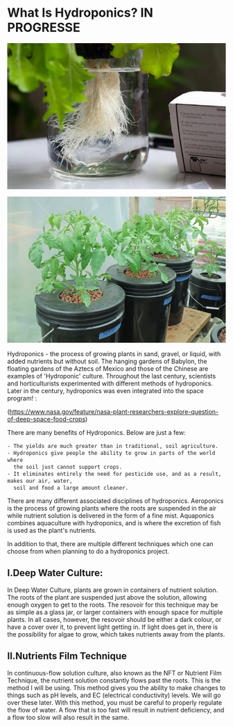 
# What Is Hydroponics?   IN PROGRESSE


![alt text](https://github.com/Tungdil-main-dor/IGROWTECH/blob/master/images/root_water.jpg "image root in water ")

![alt text](https://github.com/Tungdil-main-dor/IGROWTECH/blob/master/images/tomatoes_hydroponic.jpg "images tomatoes in hydroponic")



Hydroponics - the process of growing plants in sand, gravel, or liquid, with added nutrients but without soil. The hanging gardens of Babylon, the floating gardens of the Aztecs of Mexico and those of the Chinese are examples of 'Hydroponic' culture. Throughout the last century, scientists and horticulturists experimented with different methods of hydroponics. Later in the century, hydroponics was even integrated into the space program! :

(https://www.nasa.gov/feature/nasa-plant-researchers-explore-question-of-deep-space-food-crops)



There are many benefits of Hydroponics. Below are just a few:

    - The yields are much greater than in traditional, soil agriculture.
    - Hydroponics give people the ability to grow in parts of the world where
      the soil just cannot support crops.
    - It eliminates entirely the need for pesticide use, and as a result, makes our air, water,
      soil and food a large amount cleaner.


There are many different associated disciplines of hydroponics. Aeroponics is the process of growing plants where the roots are suspended in the air while nutrient solution is delivered in the form of a fine mist. Aquaponics combines aquaculture with hydroponics, and is where the excretion of fish is used as the plant's nutrients.

In addition to that, there are multiple different techniques which one can choose from when planning to do a hydroponics project.

## I.Deep Water Culture:

  In Deep Water Culture, plants are grown in containers of nutrient solution. The roots of the plant are suspended just above the solution, allowing enough oxygen to get to the roots. The resovoir for this technique may be as simple as a glass jar, or larger containers with enough space for multiple plants. In all cases, however, the resovoir should be either a dark colour, or have a cover over it, to prevent light getting in. If light does get in, there is the possibility for algae to grow, which takes nutrients away from the plants.

## II.Nutrients Film Technique
In continuous-flow solution culture, also known as the NFT or Nutrient Film Technique, the nutrient solution constantly flows past the roots. This is the method I will be using. This method gives you the ability to make changes to things such as pH levels, and EC (electrical conductivity) levels. We will go over these later. With this method, you must be careful to properly regulate the flow of water. A flow that is too fast will result in nutrient deficiency, and a flow too slow will also result in the same.

